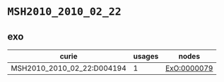 # `MSH2010_2010_02_22`

## exo

| curie                      |   usages | nodes                                             |
|----------------------------|----------|---------------------------------------------------|
| MSH2010_2010_02_22:D004194 |        1 | [ExO:0000079](https://bioregistry.io/ExO:0000079) |

